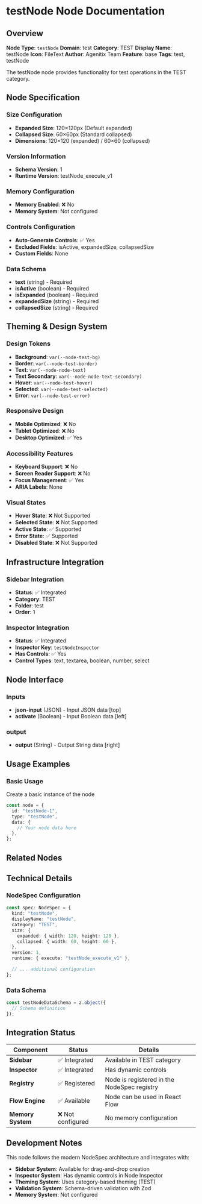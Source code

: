 # testNode Node Documentation

## Overview

**Node Type**: `testNode`
**Domain**: test
**Category**: TEST
**Display Name**: testNode
**Icon**: FileText
**Author**: Agenitix Team
**Feature**: base
**Tags**: test, testNode

The testNode node provides functionality for test operations in the TEST category.

## Node Specification

### Size Configuration

- **Expanded Size**: 120×120px (Default expanded)
- **Collapsed Size**: 60×60px (Standard collapsed)
- **Dimensions**: 120×120 (expanded) / 60×60 (collapsed)

### Version Information

- **Schema Version**: 1
- **Runtime Version**: testNode_execute_v1

### Memory Configuration

- **Memory Enabled**: ❌ No
- **Memory System**: Not configured

### Controls Configuration

- **Auto-Generate Controls**: ✅ Yes
- **Excluded Fields**: isActive, expandedSize, collapsedSize
- **Custom Fields**: None

### Data Schema

- **text** (string) - Required
- **isActive** (boolean) - Required
- **isExpanded** (boolean) - Required
- **expandedSize** (string) - Required
- **collapsedSize** (string) - Required

## Theming & Design System

### Design Tokens

- **Background**: `var(--node-test-bg)`
- **Border**: `var(--node-test-border)`
- **Text**: `var(--node-node-text)`
- **Text Secondary**: `var(--node-node-text-secondary)`
- **Hover**: `var(--node-test-hover)`
- **Selected**: `var(--node-test-selected)`
- **Error**: `var(--node-test-error)`

### Responsive Design

- **Mobile Optimized**: ❌ No
- **Tablet Optimized**: ❌ No
- **Desktop Optimized**: ✅ Yes

### Accessibility Features

- **Keyboard Support**: ❌ No
- **Screen Reader Support**: ❌ No
- **Focus Management**: ✅ Yes
- **ARIA Labels**: None

### Visual States

- **Hover State**: ❌ Not Supported
- **Selected State**: ❌ Not Supported
- **Active State**: ✅ Supported
- **Error State**: ✅ Supported
- **Disabled State**: ❌ Not Supported

## Infrastructure Integration

### Sidebar Integration

- **Status**: ✅ Integrated
- **Category**: TEST
- **Folder**: test
- **Order**: 1

### Inspector Integration

- **Status**: ✅ Integrated
- **Inspector Key**: `testNodeInspector`
- **Has Controls**: ✅ Yes
- **Control Types**: text, textarea, boolean, number, select

## Node Interface

### Inputs

- **json-input** (JSON) - Input JSON data [top]
- **activate** (Boolean) - Input Boolean data [left]

### output

- **output** (String) - Output String data [right]

## Usage Examples

### Basic Usage

Create a basic instance of the node

```typescript
const node = {
  id: "testNode-1",
  type: "testNode",
  data: {
    // Your node data here
  },
};
```

## Related Nodes

## Technical Details

### NodeSpec Configuration

```typescript
const spec: NodeSpec = {
  kind: "testNode",
  displayName: "testNode",
  category: "TEST",
  size: {
    expanded: { width: 120, height: 120 },
    collapsed: { width: 60, height: 60 },
  },
  version: 1,
  runtime: { execute: "testNode_execute_v1" },

  // ... additional configuration
};
```

### Data Schema

```typescript
const testNodeDataSchema = z.object({
  // Schema definition
});
```

## Integration Status

| Component         | Status            | Details                                     |
| ----------------- | ----------------- | ------------------------------------------- |
| **Sidebar**       | ✅ Integrated     | Available in TEST category                  |
| **Inspector**     | ✅ Integrated     | Has dynamic controls                        |
| **Registry**      | ✅ Registered     | Node is registered in the NodeSpec registry |
| **Flow Engine**   | ✅ Available      | Node can be used in React Flow              |
| **Memory System** | ❌ Not configured | No memory configuration                     |

## Development Notes

This node follows the modern NodeSpec architecture and integrates with:

- **Sidebar System**: Available for drag-and-drop creation
- **Inspector System**: Has dynamic controls in Node Inspector
- **Theming System**: Uses category-based theming (TEST)
- **Validation System**: Schema-driven validation with Zod
- **Memory System**: Not configured
